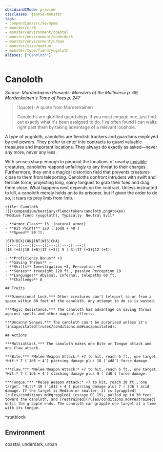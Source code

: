 ```yaml
---
obsidianUIMode: preview
cssclasses: json5e-monster
tags:
- compendium/src/5e/mpmm
- monster/cr/8
- monster/environment/coastal
- monster/environment/underdark
- monster/environment/urban
- monster/size/medium
- monster/type/fiend/yugoloth
aliases: ["Canoloth"]
---
```

# Canoloth
*Source: Mordenkainen Presents: Monsters of the Multiverse p. 69, Mordenkainen's Tome of Foes p. 247*  

> [!quote]- A quote from Mordenkainen  
> 
> Canoloths are glorified guard dogs. If you must engage one, just find out exactly what it's been assigned to do. I've often found I can waltz right past them by taking advantage of a relevant loophole.

A type of yugoloth, canoloths are fiendish trackers and guardians employed by evil powers. They prefer to enter into contracts to guard valuable treasures and important locations. They always do exactly as asked—never any more, never any less.

With senses sharp enough to pinpoint the locations of nearby [invisible](_conditions.md#invisible) creatures, canoloths respond unfailingly to any threat to their charges. Furthermore, they emit a magical distortion field that prevents creatures close to them from teleporting. Canoloths confront intruders with swift and terrible force, projecting long, spiny tongues to grab their foes and drag them close. What happens next depends on the contract. Unless instructed to kill, a canoloth merely holds on to its prisoner, but if given the order to do so, it tears its prey limb from limb.

```ad-statblock
title: Canoloth
![](compendium/bestiary/fiend/token/canoloth.png#token)
*Medium fiend (yugoloth), Typically  Neutral Evil*

- **Armor Class** 16  (natural armor)
- **Hit Points** 120 (`16d8 + 48`)
- **Speed** 50 ft.

|STR|DEX|CON|INT|WIS|CHA|
|:---:|:---:|:---:|:---:|:---:|:---:|
|18 (+4)|10 (+0)|17 (+3)| 5 (-3)|17 (+3)|12 (+1)|

- **Proficiency Bonus** +3
- **Saving Throws** ⏤
- **Skills** Investigation +3, Perception +9
- **Senses** truesight 120 ft., passive Perception 19
- **Languages** Abyssal, Infernal, telepathy 60 ft.
- **Challenge** 8

## Traits

***Dimensional Lock.*** Other creatures can't teleport to or from a space within 60 feet of the canoloth. Any attempt to do so is wasted.

***Magic Resistance.*** The canoloth has advantage on saving throws against spells and other magical effects.

***Uncanny Senses.*** The canoloth can't be surprised unless it's [incapacitated](rules/conditions.md#incapacitated).

## Actions

***Multiattack.*** The canoloth makes one Bite or Tongue attack and one Claw attack.

***Bite.*** *Melee Weapon Attack:* +7 to hit, reach 5 ft., one target. *Hit:* 7 (`1d6 + 4`) piercing damage plus 18 (`4d8`) force damage.

***Claw.*** *Melee Weapon Attack:* +7 to hit, reach 5 ft., one target. *Hit:* 7 (`1d6 + 4`) slashing damage plus 9 (`2d8`) force damage.

***Tongue.*** *Melee Weapon Attack:* +7 to hit, reach 30 ft., one target. *Hit:* 10 (`1d12 + 4`) piercing damage plus 7 (`2d6`) acid damage. If the target is Medium or smaller, it is [grappled](rules/conditions.md#grappled) (escape DC 15), pulled up to 30 feet toward the canoloth, and [restrained](rules/conditions.md#restrained) until the grapple ends. The canoloth can grapple one target at a time with its tongue.
```
^statblock

## Environment

coastal, underdark, urban